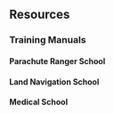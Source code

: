 ## Resources
### Training Manuals
#### Parachute Ranger School
#### Land Navigation School
#### Medical School
